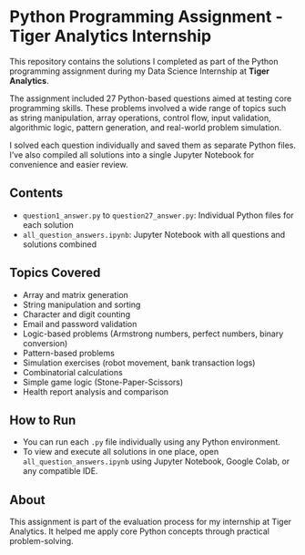 # Python Programming Assignment - Tiger Analytics Internship

This repository contains the solutions I completed as part of the Python programming assignment during my Data Science Internship at **Tiger Analytics**.

The assignment included 27 Python-based questions aimed at testing core programming skills. These problems involved a wide range of topics such as string manipulation, array operations, control flow, input validation, algorithmic logic, pattern generation, and real-world problem simulation.

I solved each question individually and saved them as separate Python files. I’ve also compiled all solutions into a single Jupyter Notebook for convenience and easier review.

## Contents

- `question1_answer.py` to `question27_answer.py`: Individual Python files for each solution
- `all_question_answers.ipynb`: Jupyter Notebook with all questions and solutions combined

## Topics Covered

- Array and matrix generation
- String manipulation and sorting
- Character and digit counting
- Email and password validation
- Logic-based problems (Armstrong numbers, perfect numbers, binary conversion)
- Pattern-based problems
- Simulation exercises (robot movement, bank transaction logs)
- Combinatorial calculations
- Simple game logic (Stone-Paper-Scissors)
- Health report analysis and comparison

## How to Run

- You can run each `.py` file individually using any Python environment.
- To view and execute all solutions in one place, open `all_question_answers.ipynb` using Jupyter Notebook, Google Colab, or any compatible IDE.

## About

This assignment is part of the evaluation process for my internship at Tiger Analytics. It helped me apply core Python concepts through practical problem-solving.
